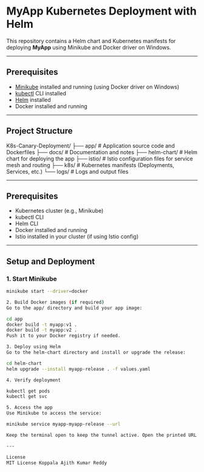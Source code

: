 # MyApp Kubernetes Deployment with Helm

This repository contains a Helm chart and Kubernetes manifests for deploying **MyApp** using Minikube and Docker driver on Windows.

---

## Prerequisites

- [Minikube](https://minikube.sigs.k8s.io/docs/start/) installed and running (using Docker driver on Windows)
- [kubectl](https://kubernetes.io/docs/tasks/tools/) CLI installed
- [Helm](https://helm.sh/docs/intro/install/) installed
- Docker installed and running

---

## Project Structure
K8s-Canary-Deployment/
├── app/ # Application source code and Dockerfiles
├── docs/ # Documentation and notes
├── helm-chart/ # Helm chart for deploying the app
├── istio/ # Istio configuration files for service mesh and routing
├── k8s/ # Kubernetes manifests (Deployments, Services, etc.)
└── logs/ # Logs and output files

---

## Prerequisites

- Kubernetes cluster (e.g., Minikube)
- kubectl CLI
- Helm CLI
- Docker installed and running
- Istio installed in your cluster (if using Istio config)

---

## Setup and Deployment

### 1. Start Minikube

```bash
minikube start --driver=docker

2. Build Docker images (if required)
Go to the app/ directory and build your app image:

cd app
docker build -t myapp:v1 .
docker build -t myapp:v2 .
Push it to your Docker registry if needed.

3. Deploy using Helm
Go to the helm-chart directory and install or upgrade the release:

cd helm-chart
helm upgrade --install myapp-release . -f values.yaml

4. Verify deployment

kubectl get pods
kubectl get svc

5. Access the app
Use Minikube to access the service:

minikube service myapp-myapp-release --url

Keep the terminal open to keep the tunnel active. Open the printed URL in your browser.

---

License
MIT License Koppala Ajith Kumar Reddy






